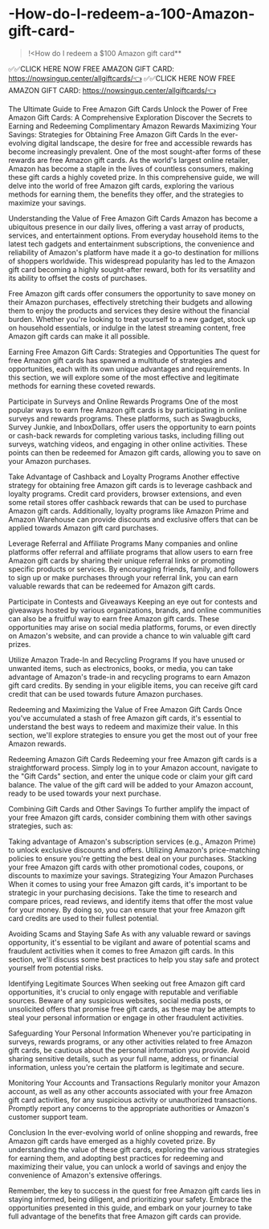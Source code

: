 # -How-do-I-redeem-a-100-Amazon-gift-card-
>!&lt;How do I redeem a $100 Amazon gift card**

✅✅CLICK HERE NOW FREE AMAZON GIFT CARD: https://nowsingup.center/allgiftcards/👈
✅✅CLICK HERE NOW FREE AMAZON GIFT CARD: https://nowsingup.center/allgiftcards/👈


The Ultimate Guide to Free Amazon Gift Cards
Unlock the Power of Free Amazon Gift Cards: A Comprehensive Exploration
Discover the Secrets to Earning and Redeeming Complimentary Amazon Rewards
Maximizing Your Savings: Strategies for Obtaining Free Amazon Gift Cards
In the ever-evolving digital landscape, the desire for free and accessible rewards has become increasingly prevalent. One of the most sought-after forms of these rewards are free Amazon gift cards. As the world's largest online retailer, Amazon has become a staple in the lives of countless consumers, making these gift cards a highly coveted prize. In this comprehensive guide, we will delve into the world of free Amazon gift cards, exploring the various methods for earning them, the benefits they offer, and the strategies to maximize your savings.

Understanding the Value of Free Amazon Gift Cards
Amazon has become a ubiquitous presence in our daily lives, offering a vast array of products, services, and entertainment options. From everyday household items to the latest tech gadgets and entertainment subscriptions, the convenience and reliability of Amazon's platform have made it a go-to destination for millions of shoppers worldwide. This widespread popularity has led to the Amazon gift card becoming a highly sought-after reward, both for its versatility and its ability to offset the costs of purchases.

Free Amazon gift cards offer consumers the opportunity to save money on their Amazon purchases, effectively stretching their budgets and allowing them to enjoy the products and services they desire without the financial burden. Whether you're looking to treat yourself to a new gadget, stock up on household essentials, or indulge in the latest streaming content, free Amazon gift cards can make it all possible.

Earning Free Amazon Gift Cards: Strategies and Opportunities
The quest for free Amazon gift cards has spawned a multitude of strategies and opportunities, each with its own unique advantages and requirements. In this section, we will explore some of the most effective and legitimate methods for earning these coveted rewards.

Participate in Surveys and Online Rewards Programs
One of the most popular ways to earn free Amazon gift cards is by participating in online surveys and rewards programs. These platforms, such as Swagbucks, Survey Junkie, and InboxDollars, offer users the opportunity to earn points or cash-back rewards for completing various tasks, including filling out surveys, watching videos, and engaging in other online activities. These points can then be redeemed for Amazon gift cards, allowing you to save on your Amazon purchases.

Take Advantage of Cashback and Loyalty Programs
Another effective strategy for obtaining free Amazon gift cards is to leverage cashback and loyalty programs. Credit card providers, browser extensions, and even some retail stores offer cashback rewards that can be used to purchase Amazon gift cards. Additionally, loyalty programs like Amazon Prime and Amazon Warehouse can provide discounts and exclusive offers that can be applied towards Amazon gift card purchases.

Leverage Referral and Affiliate Programs
Many companies and online platforms offer referral and affiliate programs that allow users to earn free Amazon gift cards by sharing their unique referral links or promoting specific products or services. By encouraging friends, family, and followers to sign up or make purchases through your referral link, you can earn valuable rewards that can be redeemed for Amazon gift cards.

Participate in Contests and Giveaways
Keeping an eye out for contests and giveaways hosted by various organizations, brands, and online communities can also be a fruitful way to earn free Amazon gift cards. These opportunities may arise on social media platforms, forums, or even directly on Amazon's website, and can provide a chance to win valuable gift card prizes.

Utilize Amazon Trade-In and Recycling Programs
If you have unused or unwanted items, such as electronics, books, or media, you can take advantage of Amazon's trade-in and recycling programs to earn Amazon gift card credits. By sending in your eligible items, you can receive gift card credit that can be used towards future Amazon purchases.

Redeeming and Maximizing the Value of Free Amazon Gift Cards
Once you've accumulated a stash of free Amazon gift cards, it's essential to understand the best ways to redeem and maximize their value. In this section, we'll explore strategies to ensure you get the most out of your free Amazon rewards.

Redeeming Amazon Gift Cards
Redeeming your free Amazon gift cards is a straightforward process. Simply log in to your Amazon account, navigate to the "Gift Cards" section, and enter the unique code or claim your gift card balance. The value of the gift card will be added to your Amazon account, ready to be used towards your next purchase.

Combining Gift Cards and Other Savings
To further amplify the impact of your free Amazon gift cards, consider combining them with other savings strategies, such as:

Taking advantage of Amazon's subscription services (e.g., Amazon Prime) to unlock exclusive discounts and offers.
Utilizing Amazon's price-matching policies to ensure you're getting the best deal on your purchases.
Stacking your free Amazon gift cards with other promotional codes, coupons, or discounts to maximize your savings.
Strategizing Your Amazon Purchases
When it comes to using your free Amazon gift cards, it's important to be strategic in your purchasing decisions. Take the time to research and compare prices, read reviews, and identify items that offer the most value for your money. By doing so, you can ensure that your free Amazon gift card credits are used to their fullest potential.

Avoiding Scams and Staying Safe
As with any valuable reward or savings opportunity, it's essential to be vigilant and aware of potential scams and fraudulent activities when it comes to free Amazon gift cards. In this section, we'll discuss some best practices to help you stay safe and protect yourself from potential risks.

Identifying Legitimate Sources
When seeking out free Amazon gift card opportunities, it's crucial to only engage with reputable and verifiable sources. Beware of any suspicious websites, social media posts, or unsolicited offers that promise free gift cards, as these may be attempts to steal your personal information or engage in other fraudulent activities.

Safeguarding Your Personal Information
Whenever you're participating in surveys, rewards programs, or any other activities related to free Amazon gift cards, be cautious about the personal information you provide. Avoid sharing sensitive details, such as your full name, address, or financial information, unless you're certain the platform is legitimate and secure.

Monitoring Your Accounts and Transactions
Regularly monitor your Amazon account, as well as any other accounts associated with your free Amazon gift card activities, for any suspicious activity or unauthorized transactions. Promptly report any concerns to the appropriate authorities or Amazon's customer support team.

Conclusion
In the ever-evolving world of online shopping and rewards, free Amazon gift cards have emerged as a highly coveted prize. By understanding the value of these gift cards, exploring the various strategies for earning them, and adopting best practices for redeeming and maximizing their value, you can unlock a world of savings and enjoy the convenience of Amazon's extensive offerings.

Remember, the key to success in the quest for free Amazon gift cards lies in staying informed, being diligent, and prioritizing your safety. Embrace the opportunities presented in this guide, and embark on your journey to take full advantage of the benefits that free Amazon gift cards can provide.
